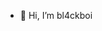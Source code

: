 - 👋 Hi, I’m bl4ckboi

<!---
bl4ckboi/bl4ckboi is a ✨ special ✨ repository because its `README.md` (this file) appears on your GitHub profile.
You can click the Preview link to take a look at your changes.
--->
